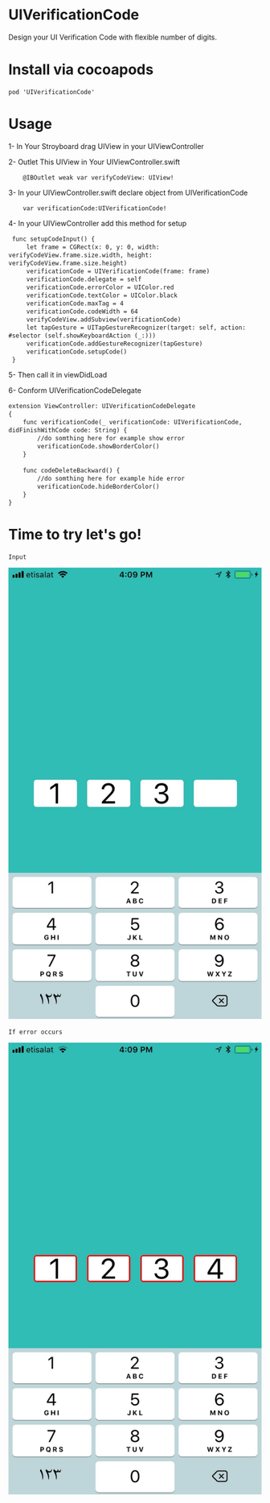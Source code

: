 # UIVerificationCode
Design your UI Verification Code with flexible number of digits. 

# Install via cocoapods
```
pod 'UIVerificationCode'
```

# Usage
1- In Your Stroyboard drag UIView in your UIViewController

2- Outlet This UIView in Your UIViewController.swift
```
    @IBOutlet weak var verifyCodeView: UIView!
```

3- In your UIViewController.swift declare object from UIVerificationCode
```
    var verificationCode:UIVerificationCode!
```

4- In your UIViewController add this method for setup
   ```
    func setupCodeInput() {
        let frame = CGRect(x: 0, y: 0, width: verifyCodeView.frame.size.width, height: verifyCodeView.frame.size.height)
        verificationCode = UIVerificationCode(frame: frame)
        verificationCode.delegate = self
        verificationCode.errorColor = UIColor.red
        verificationCode.textColor = UIColor.black
        verificationCode.maxTag = 4
        verificationCode.codeWidth = 64
        verifyCodeView.addSubview(verificationCode)
        let tapGesture = UITapGestureRecognizer(target: self, action:  #selector (self.showKeyboardAction (_:)))
        verificationCode.addGestureRecognizer(tapGesture)
        verificationCode.setupCode()
    }
```
5- Then call it in viewDidLoad

6- Conform UIVerificationCodeDelegate
```
extension ViewController: UIVerificationCodeDelegate
{
    func verificationCode(_ verificationCode: UIVerificationCode, didFinishWithCode code: String) {
        //do somthing here for example show error
        verificationCode.showBorderColor()
    }
    
    func codeDeleteBackward() {
        //do somthing here for example hide error
        verificationCode.hideBorderColor()
    }
}
```
# Time to try let's go!

```
Input
```

![Screenshot](IMG_4572.jpg)

```
If error occurs
```

![Screenshot](IMG_4573.jpg)
